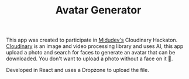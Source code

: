 ﻿---
title: "Avatar Generator"
description: "Cloudinary based avatar generator"
pubDate: "2023-03-04 00:00:00"
heroImage: "/projects/avatar-generator.webp"
technologies:
  - "React"
  - "Cloudinary"
repoURL: "https://github.com/nedilio/avatar-generator-cloudinary"
deployURL: "https://avatar-generator-cloudinary.vercel.app/"
---

This app was created to participate in [Midudev's](https://www.twitch.tv/midudev) Cloudinary Hackaton.
[Cloudinary](https://cloudinary.com/) is an image and video processing library and uses AI, this app upload a photo and search for faces to generate an avatar that can be downloaded. You don't want to upload a photo without a face on it 🤣.

Developed in React and uses a Dropzone to upload the file.
